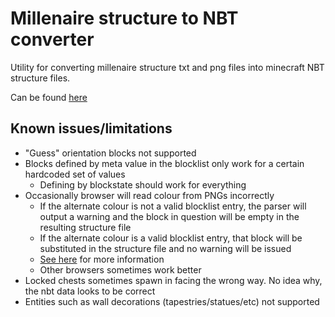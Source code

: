 # Millenaire structure to NBT converter

Utility for converting millenaire structure txt and png files into minecraft NBT structure files.

Can be found [here](https://sguest.github.io/millenaire-nbt)

## Known issues/limitations

- "Guess" orientation blocks not supported
- Blocks defined by meta value in the blocklist only work for a certain hardcoded set of values
  - Defining by blockstate should work for everything
- Occasionally browser will read colour from PNGs incorrectly
  - If the alternate colour is not a valid blocklist entry, the parser will output a warning and the block in question will be empty in the resulting structure file
  - If the alternate colour is a valid blocklist entry, that block will be substituted in the structure file and no warning will be issued
  - [See here](https://stackoverflow.com/a/4310653) for more information
  - Other browsers sometimes work better
- Locked chests sometimes spawn in facing the wrong way. No idea why, the nbt data looks to be correct
- Entities such as wall decorations (tapestries/statues/etc) not supported

